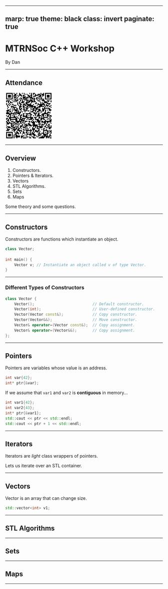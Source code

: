 -------------------
marp: true
theme: black
class: invert
paginate: true
-------------------

# MTRNSoc C++ Workshop

By Dan

---

## Attendance

<centre><img src="attendance.png" alt="attendance" width="30%"></centre>

---

## Overview

1. Constructors.
1. Pointers & Iterators.
1. Vectors
1. STL Algorithms.
1. Sets
1. Maps

Some theory and some questions.

---

## Constructors

Constructors are functions which instantiate an object.

```cpp
class Vector;

int main() {
    Vector v; // Instantiate an object called v of type Vector.
}
```

<!-- 

The job of the constructor is to initialise an object with the values you want it to have initially.

Constructors are always called when an object gets instantiated.
    It has the same name as the class.
    It does not return anything.

 -->

---

### Different Types of Constructors

```cpp
class Vector {
    Vector();                          // Default constructor.
    Vector(int);                       // User-defined constructor.
    Vector(Vector const&);             // Copy constructor.
    Vector(Vector&&);                  // Move constructor.
    Vector& operator=(Vector const&);  // Copy assignment.
    Vector& operator=(Vector&&);       // Copy assignment.
};
```

<!-- 

Default constructor don't have any arguments.

There are two main ways of giving objects their initial value.
    Assignment.
        Values get initialised in the body of the constructor.
    Initialising.
        Values get initialised before the body of the constructor.
        This is very important when you have const and reference attributes.

Do example-class.cpp.

 -->

---

## Pointers

Pointers are variables whose value is an address.

```cpp
int var{42};
int* ptr{&var};
```

If we assume that `var1` and `var2` is **contiguous** in memory...
```cpp
int var1{42};
int var2{43};
int* ptr{&var1};
std::cout << ptr << std::endl;
std::cout << ptr + 1 << std::endl;
```

---

## Iterators

Iterators are *light* class wrappers of pointers.

Lets us iterate over an STL container.

---

## Vectors

Vector is an array that can change size.

```cpp
std::vector<int> v1;
```

---

## STL Algorithms

---

## Sets

---

## Maps

---

